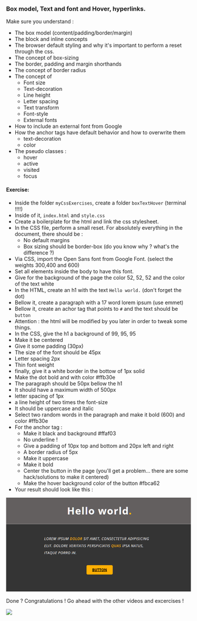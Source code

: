 ### Box model, Text and font and Hover, hyperlinks.

Make sure you understand :

- The box model (content/padding/border/margin)
- The block and inline concepts
- The browser default styling and why it's important to perform a reset through the css.
- The concept of box-sizing
- The border, padding and margin shorthands
- The concept of border radius
- The concept of
  - Font size
  - Text-decoration
  - Line height
  - Letter spacing
  - Text transform
  - Font-style
  - External fonts
- How to include an external font from Google
- How the anchor tags have default behavior and how to overwrite them
  - text-decoration
  - color
- The pseudo classes :
  - hover
  - active
  - visited
  - focus

#### Exercise: 

- Inside the folder `myCssExercises`, create a folder `boxTextHover` (terminal !!!!)
- Inside of it, `index.html` and `style.css`
- Create a boilerplate for the html and link the css stylesheet.
- In the CSS file, perform a small reset. For absolutely everything in the document, there should be :
  - No default margins
  - Box sizing should be border-box (do you know why ? what's the difference ?)
- Via CSS, import the Open Sans font from Google Font. (select the weights 300,400 and 600)
- Set all elements inside the body to have this font.
- Give for the background of the page the color 52, 52, 52 and the color of the text white
- In the HTML, create an h1 with the text `Hello world.` (don't forget the dot)
- Bellow it, create a paragraph with a 17 word lorem ipsum (use emmet)
- Bellow it, create an achor tag that points to `#` and the text should be `button`
- Attention : the html will be modified by you later in order to tweak some things.
- In the CSS, give the h1 a background of 99, 95, 95
- Make it be centered
- Give it some padding (30px)
- The size of the font should be 45px
- Letter spacing 2px
- Thin font weight
- finally, give it a white border in the bottow of 1px solid
- Make the dot bold and with color #ffb30e
- The paragraph should be 50px bellow the h1
- It should have a maximum width of 500px
- letter spacing of 1px
- a line height of two times the font-size
- It should be uppercase and italic
- Select two random words in the paragraph and make it bold (600) and color #ffb30e
- For the anchor tag :
  - Make it black and background #ffaf03
  - No underline !
  - Give a padding of 10px top and bottom and 20px left and right
  - A border radius of 5px
  - Make it uppercase
  - Make it bold
  - Center the button in the page (you'll get a problem… there are some hack/solutions to make it centered)
  - Make the hover background color of the button #fbca62
- Your result should look like this :

![exo3](./assets/ex-03.png)

Done ? Congratulations ! Go ahead with the other videos and excercises !

![](https://media.giphy.com/media/BPJmthQ3YRwD6QqcVD/giphy-downsized.gif)
